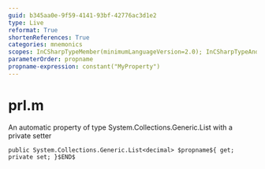 ```yaml
---
guid: b345aa0e-9f59-4141-93bf-42776ac3d1e2
type: Live
reformat: True
shortenReferences: True
categories: mnemonics
scopes: InCSharpTypeMember(minimumLanguageVersion=2.0); InCSharpTypeAndNamespace(minimumLanguageVersion=2.0)
parameterOrder: propname
propname-expression: constant("MyProperty")
---
```


# prl.m

An automatic property of type System.Collections.Generic.List<decimal> with a private setter

```
public System.Collections.Generic.List<decimal> $propname${ get; private set; }$END$
```
